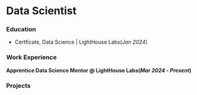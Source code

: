 # Data Scientist

### Education
- Certficate, Data Science | LightHouse Labs(_Jan 2024_)
    
### Work Experience
**Apprentice Data Science Mentor @ LightHouse Labs(_Mar 2024_ - _Present_)**

### Projects

